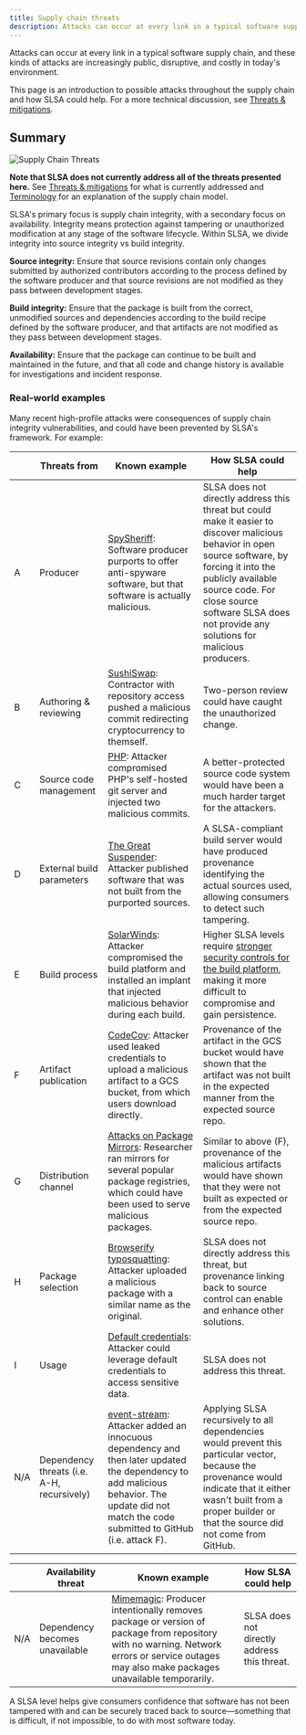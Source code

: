 ```yaml
---
title: Supply chain threats
description: Attacks can occur at every link in a typical software supply chain, and these kinds of attacks are increasingly public, disruptive, and costly in today's environment. This page is an introduction to possible attacks throughout the supply chain and how SLSA could help.
---
```


Attacks can occur at every link in a typical software supply chain, and these
kinds of attacks are increasingly public, disruptive, and costly in today's
environment.

This page is an introduction to possible attacks throughout the supply chain and how
SLSA could help. For a more technical discussion, see [Threats & mitigations](threats.md).

## Summary

![Supply Chain Threats](images/supply-chain-threats.svg)

**Note that SLSA does not currently address all of the threats presented here.**
See [Threats & mitigations](threats.md) for what is currently addressed and
[Terminology](terminology.md) for an explanation of the supply chain model.

SLSA's primary focus is supply chain integrity, with a secondary focus on
availability. Integrity means protection against tampering or unauthorized
modification at any stage of the software lifecycle. Within SLSA, we divide
integrity into source integrity vs build integrity.

**Source integrity:** Ensure that source revisions contain only changes submitted by
authorized contributors according to the process defined by the software producer and
that source revisions are not modified as they pass between development stages.

**Build integrity:** Ensure that the package is built from the correct,
unmodified sources and dependencies according to the build recipe defined by the
software producer, and that artifacts are not modified as they pass between
development stages.

**Availability:** Ensure that the package can continue to be built and
maintained in the future, and that all code and change history is available for
investigations and incident response.

### Real-world examples

Many recent high-profile attacks were consequences of supply chain integrity vulnerabilities, and could have been prevented by SLSA's framework. For example:

<table>
<thead>
<tr>
<th>
<th>Threats from
<th>Known example
<th>How SLSA could help
<tbody>
<tr>
<td>A
<td>Producer
<td><a href="https://en.wikipedia.org/wiki/SpySheriff">SpySheriff</a>: Software producer purports to offer anti-spyware software, but that software is actually malicious.
<td>SLSA does not directly address this threat but could make it easier to discover malicious behavior in open source software, by forcing it into the publicly available source code.
For close source software SLSA does not provide any solutions for malicious producers.
<tr>
<td>B
<td>Authoring & reviewing
<td><a href="https://arstechnica.com/information-technology/2021/09/cryptocurrency-launchpad-hit-by-3-million-supply-chain-attack/">SushiSwap</a>: Contractor with repository access pushed a malicious commit redirecting cryptocurrency to themself.
<td>Two-person review could have caught the unauthorized change.
<tr>
<td>C
<td>Source code management
<td><a href="https://news-web.php.net/php.internals/113838">PHP</a>: Attacker compromised PHP's self-hosted git server and injected two malicious commits.
<td>A better-protected source code system would have been a much harder target for the attackers.
<tr>
<td>D
<td>External build parameters
<td><a href="https://www.reddit.com/r/HobbyDrama/comments/jouwq7/open_source_development_the_great_suspender_saga/">The Great Suspender</a>: Attacker published software that was not built from the purported sources.
<td>A SLSA-compliant build server would have produced provenance identifying the actual sources used, allowing consumers to detect such tampering.
<tr>
<td>E
<td>Build process
<td><a href="https://www.crowdstrike.com/blog/sunspot-malware-technical-analysis/">SolarWinds</a>: Attacker compromised the build platform and installed an implant that injected malicious behavior during each build.
<td>Higher SLSA levels require <a href="requirements#build-requirements">stronger security controls for the build platform</a>, making it more difficult to compromise and gain persistence.
<tr>
<td>F
<td>Artifact publication
<td><a href="https://about.codecov.io/apr-2021-post-mortem/">CodeCov</a>: Attacker used leaked credentials to upload a malicious artifact to a GCS bucket, from which users download directly.
<td>Provenance of the artifact in the GCS bucket would have shown that the artifact was not built in the expected manner from the expected source repo.
<tr>
<td>G
<td>Distribution channel
<td><a href="https://theupdateframework.io/papers/attacks-on-package-managers-ccs2008.pdf">Attacks on Package Mirrors</a>: Researcher ran mirrors for several popular package registries, which could have been used to serve malicious packages.
<td>Similar to above (F), provenance of the malicious artifacts would have shown that they were not built as expected or from the expected source repo.
<tr>
<td>H
<td>Package selection
<td><a href="https://blog.sonatype.com/damaging-linux-mac-malware-bundled-within-browserify-npm-brandjack-attempt">Browserify typosquatting</a>: Attacker uploaded a malicious package with a similar name as the original.
<td>SLSA does not directly address this threat, but provenance linking back to source control can enable and enhance other solutions.
<tr>
<td>I
<td>Usage
<td><a href="https://www.horizon3.ai/attack-research/disclosures/cve-2023-27524-insecure-default-configuration-in-apache-superset-leads-to-remote-code-execution/">Default credentials</a>: Attacker could leverage default credentials to access sensitive data.
<td>SLSA does not address this threat.
<tr>
<td>N/A
<td>Dependency threats (i.e. A-H, recursively)
<td><a href="https://web.archive.org/web/20210909051737/https://schneider.dev/blog/event-stream-vulnerability-explained/">event-stream</a>: Attacker added an innocuous dependency and then later updated the dependency to add malicious behavior. The update did not match the code submitted to GitHub (i.e. attack F).
<td>Applying SLSA recursively to all dependencies would prevent this particular vector, because the provenance would indicate that it either wasn't built from a proper builder or that the source did not come from GitHub.
</table>

<table>
<thead>
<tr>
<th>
<th>Availability threat
<th>Known example
<th>How SLSA could help
<tbody>
<tr>
<td>N/A
<td>Dependency becomes unavailable
<td><a href="https://www.techradar.com/news/this-popular-code-library-is-causing-problems-for-hundreds-of-thousands-of-devs">Mimemagic</a>: Producer intentionally removes package or version of package from repository with no warning. Network errors or service outages may also make packages unavailable temporarily.
<td>SLSA does not directly address this threat.
</table>

A SLSA level helps give consumers confidence that software has not been tampered
with and can be securely traced back to source—something that is difficult, if
not impossible, to do with most software today.
